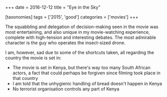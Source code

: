 +++
date = 2016-12-12
title = "Eye in the Sky"

[taxonomies]
tags = ['2015', 'good']
categories = ['movies']
+++

The squabbling and delegation of decision-making seen in the movie was
most entertaining, and also unique in my movie-watching experience,
complete with high-tension and interesting debates. The most admirable
character is the guy who operates the insect-sized drone.

I am, however, sad due to some of the shortcuts taken, all regarding the
country the movie is set in:

-   The movie is set in Kenya, but there\'s way too many South African
    actors, a fact that could perhaps be forgiven since filming took
    place in that country
-   I am told that the unhygienic handling of bread doesn\'t happen in
    Kenya
-   No terrorist organisation controls any part of Kenya
